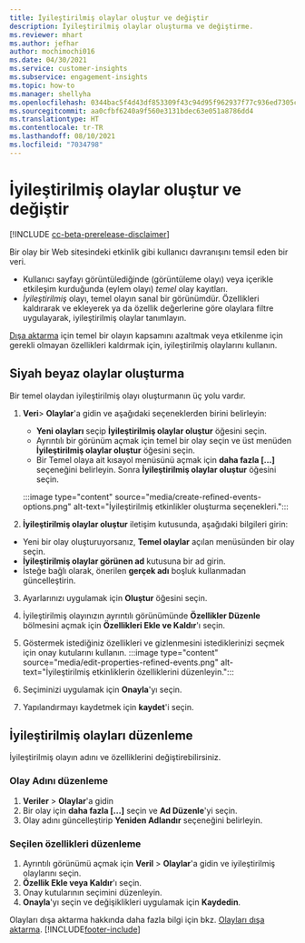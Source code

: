 ```yaml
---
title: İyileştirilmiş olaylar oluştur ve değiştir
description: İyileştirilmiş olaylar oluşturma ve değiştirme.
ms.reviewer: mhart
ms.author: jefhar
author: mochimochi016
ms.date: 04/30/2021
ms.service: customer-insights
ms.subservice: engagement-insights
ms.topic: how-to
ms.manager: shellyha
ms.openlocfilehash: 0344bac5f4d43df853309f43c94d95f962937f77c936ed7305c5de4a08835f04
ms.sourcegitcommit: aa0cfbf6240a9f560e3131bdec63e051a8786dd4
ms.translationtype: HT
ms.contentlocale: tr-TR
ms.lasthandoff: 08/10/2021
ms.locfileid: "7034798"
---
```

# <a name="create-and-modify-refined-events"></a>İyileştirilmiş olaylar oluştur ve değiştir

[!INCLUDE [cc-beta-prerelease-disclaimer](includes/cc-beta-prerelease-disclaimer.md)]


Bir olay bir Web sitesindeki etkinlik gibi kullanıcı davranışını temsil eden bir veri.

- Kullanıcı sayfayı görüntülediğinde (görüntüleme olayı) veya içerikle etkileşim kurduğunda (eylem olayı) *temel* olay kayıtları.
- *İyileştirilmiş* olayı, temel olayın sanal bir görünümdür. Özellikleri kaldırarak ve ekleyerek ya da özellik değerlerine göre olaylara filtre uygulayarak, iyileştirilmiş olaylar tanımlayın.

[Dışa aktarma](export-events.md) için temel bir olayın kapsamını azaltmak veya etkilenme için gerekli olmayan özellikleri kaldırmak için, iyileştirilmiş olaylarını kullanın.

## <a name="create-refined-events"></a>Siyah beyaz olaylar oluşturma

Bir temel olaydan iyileştirilmiş olayı oluşturmanın üç yolu vardır. 

1. **Veri**> **Olaylar**'a gidin ve aşağıdaki seçeneklerden birini belirleyin:
    - **Yeni olayları** seçip **İyileştirilmiş olaylar oluştur** öğesini seçin.
    - Ayrıntılı bir görünüm açmak için temel bir olay seçin ve üst menüden **İyileştirilmiş olaylar oluştur** öğesini seçin.
    - Bir Temel olaya ait kısayol menüsünü açmak için **daha fazla [...]** seçeneğini belirleyin. Sonra **İyileştirilmiş olaylar oluştur** öğesini seçin.
    
    :::image type="content" source="media/create-refined-events-options.png" alt-text="İyileştirilmiş etkinlikler oluşturma seçenekleri.":::

1. **İyileştirilmiş olaylar oluştur** iletişim kutusunda, aşağıdaki bilgileri girin:

- Yeni bir olay oluşturuyorsanız, **Temel olaylar** açılan menüsünden bir olay seçin.
- **İyileştirilmiş olaylar görünen ad** kutusuna bir ad girin.
- İsteğe bağlı olarak, önerilen **gerçek adı** boşluk kullanmadan güncelleştirin.

3. Ayarlarınızı uygulamak için **Oluştur** öğesini seçin.

1. İyileştirilmiş olayınızın ayrıntılı görünümünde **Özellikler Düzenle** bölmesini açmak için **Özellikleri Ekle ve Kaldır**'ı seçin. 

1. Göstermek istediğiniz özellikleri ve gizlenmesini istediklerinizi seçmek için onay kutularını kullanın. 
   :::image type="content" source="media/edit-properties-refined-events.png" alt-text="İyileştirilmiş etkinliklerin özelliklerini düzenleyin.":::

1. Seçiminizi uygulamak için **Onayla**'yı seçin.

1. Yapılandırmayı kaydetmek için **kaydet**'i seçin.

## <a name="edit-refined-events"></a>İyileştirilmiş olayları düzenleme

İyileştirilmiş olayın adını ve özelliklerini değiştirebilirsiniz.

### <a name="edit-event-name"></a>Olay Adını düzenleme

1. **Veriler** > **Olaylar**'a gidin 
1. Bir olay için **daha fazla [...]** seçin ve **Ad Düzenle**'yi seçin.
1. Olay adını güncelleştirip **Yeniden Adlandır** seçeneğini belirleyin.

### <a name="edit-selected-properties"></a>Seçilen özellikleri düzenleme

1. Ayrıntılı görünümü açmak için **Veril** > **Olaylar**'a gidin ve iyileştirilmiş olaylarını seçin.
1. **Özellik Ekle veya Kaldır**'ı seçin. 
1. Onay kutularının seçimini düzenleyin.
1. **Onayla**'yı seçin ve değişiklikleri uygulamak için **Kaydedin**.

Olayları dışa aktarma hakkında daha fazla bilgi için bkz. [Olayları dışa aktarma](export-events.md).
[!INCLUDE[footer-include](../includes/footer-banner.md)]
